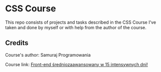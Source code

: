 # CSS Course

This repo consists of projects and tasks described in the CSS Course I've taken and done by myself or with help from the author of the course.

## Credits

Course's author: Samuraj Programowania

Course link: [Front-end średniozaawansowany w 15 intensywnych dni!](https://www.udemy.com/course/front-end-zaawansowany/)
